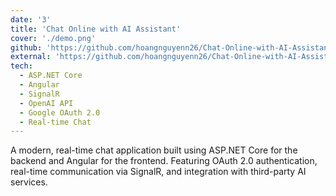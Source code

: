 ```yaml
---
date: '3'
title: 'Chat Online with AI Assistant'
cover: './demo.png'
github: 'https://github.com/hoangnguyenn26/Chat-Online-with-AI-Assistant'
external: 'https://github.com/hoangnguyenn26/Chat-Online-with-AI-Assistant'
tech:
  - ASP.NET Core
  - Angular
  - SignalR
  - OpenAI API
  - Google OAuth 2.0
  - Real-time Chat
---
```


A modern, real-time chat application built using ASP.NET Core for the backend and Angular for the frontend. Featuring OAuth 2.0 authentication, real-time communication via SignalR, and integration with third-party AI services.
